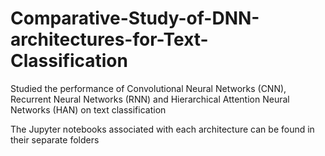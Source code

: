 # Comparative-Study-of-DNN-architectures-for-Text-Classification

Studied the performance of Convolutional Neural Networks (CNN), Recurrent Neural Networks (RNN) and Hierarchical Attention Neural Networks (HAN) on text classification

The Jupyter notebooks associated with each architecture can be found in their separate folders
